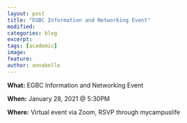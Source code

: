 ```yaml
---
layout: post
title: "EGBC Information and Networking Event"
modified:
categories: blog
excerpt: 
tags: [academic]
image:
feature:  
author: annabelle
---
```

<b>What:</b> EGBC Information and Networking Event

<b>When:</b> January 28, 2021 @ 5:30PM

<b>Where:</b> Virtual event via Zoom, RSVP through mycampuslife
